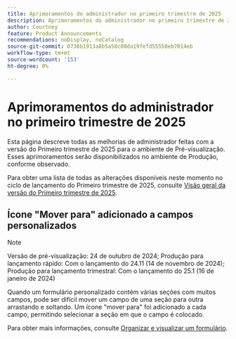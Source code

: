 ```yaml
---
title: Aprimoramentos do administrador no primeiro trimestre de 2025
description: Aprimoramentos do administrador no primeiro trimestre de 2025
author: Courtney
feature: Product Announcements
recommendations: noDisplay, noCatalog
source-git-commit: 0736b1913a8b5a58c88da19fefd55558eb7014eb
workflow-type: tm+mt
source-wordcount: '153'
ht-degree: 0%

---
```


# Aprimoramentos do administrador no primeiro trimestre de 2025

Esta página descreve todas as melhorias de administrador feitas com a versão do Primeiro trimestre de 2025 para o ambiente de Pré-visualização. Esses aprimoramentos serão disponibilizados no ambiente de Produção, conforme observado.

Para obter uma lista de todas as alterações disponíveis neste momento no ciclo de lançamento do Primeiro trimestre de 2025, consulte [Visão geral da versão do Primeiro trimestre de 2025](/help/quicksilver/product-announcements/product-releases/25-q1-release-activity/25-q1-release-overview.md).

## Ícone &quot;Mover para&quot; adicionado a campos personalizados

>[!NOTE]
>
>Versão de pré-visualização: 24 de outubro de 2024; Produção para lançamento rápido: Com o lançamento do 24.11 (14 de novembro de 2024); Produção para lançamento trimestral: Com o lançamento do 25.1 (16 de janeiro de 2024)

Quando um formulário personalizado contém várias seções com muitos campos, pode ser difícil mover um campo de uma seção para outra arrastando e soltando. Um ícone &quot;mover para&quot; foi adicionado a cada campo, permitindo selecionar a seção em que o campo é colocado.

Para obter mais informações, consulte [Organizar e visualizar um formulário](/help/quicksilver/administration-and-setup/customize-workfront/create-manage-custom-forms/form-designer/design-a-form/organize-a-form.md).

